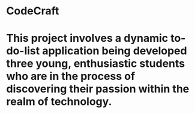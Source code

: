 # CodeCraft
# This project involves a dynamic to-do-list application being developed three young, enthusiastic students who are in the process of discovering their passion within the realm of technology.
